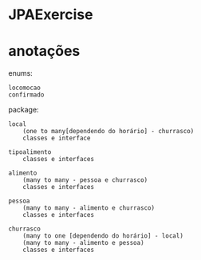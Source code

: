 # JPAExercise

# anotações

enums:

    locomocao
    confirmado

package:

    local
        (one to many[dependendo do horário] - churrasco)
        classes e interface

    tipoalimento
        classes e interfaces

    alimento
        (many to many - pessoa e churrasco)
        classes e interfaces

    pessoa
        (many to many - alimento e churrasco)
        classes e interfaces

    churrasco
        (many to one [dependendo do horário] - local)
        (many to many - alimento e pessoa)
        classes e interfaces
		